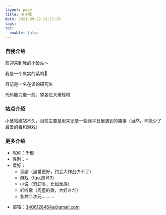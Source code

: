 ```yaml
---
layout: page
title: 关于我
date: 2021-09-22 11:11:29
tags:
toc: 
  enable: false
---
```


### 自我介绍

欢迎来到我的小破站～

我是一个属实的菜鸡🐔

目前是一名在读的研究生

代码能力很一般，望各位大佬轻喷

### 站点介绍

小破站建站不久，目前主要是用来记录一些我平日里遇到的趣事（当然，不能少了最爱的番和游戏）

### 更多介绍

* 昵称：千颜
* 性别：♂
* 爱好：
  * 番剧（里番更好，约会大作战少不了）
  * 游戏（fgo,崩坏3）
  * 小说（奇幻类，比如龙族）
  * 听听歌（周董的歌，大好きだ）
  * 各种二次元..........

- 邮箱：3406128464a@gmail.com

  

